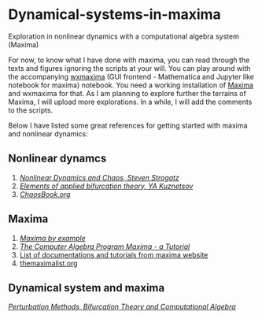 # Dynamical-systems-in-maxima
Exploration in nonlinear dynamics with a computational algebra system (Maxima)

For now, to know what I have done with maxima, you can read through the texts and figures ignoring the scripts at your will. You can play around with the accompanying [wxmaxima](http://wxmaxima-developers.github.io/wxmaxima/) (GUI frontend - Mathematica and Jupyter like notebook for maxima) notebook. You need a working installation of [Maxima](http://maxima.sourceforge.net/) and wxmaxima for that. As I am planning to explore further the terrains of Maxima, I will upload more explorations. In a while, I will add the comments to the scripts.

Below I have listed some great references for getting started with maxima and nonlinear dynamics:

## Nonlinear dynamcs
1. [*Nonlinear Dynamics and Chaos, Steven Strogatz*](https://www.youtube.com/watch?v=ycJEoqmQvwg)
2. [*Elements of applied bifurcation theory, YA Kuznetsov*](https://www.google.com/url?sa=t&rct=j&q=&esrc=s&source=web&cd=2&cad=rja&uact=8&ved=2ahUKEwjaiI6q4PjmAhXAQkEAHYaiCkEQFjABegQIBRAC&url=https%3A%2F%2Fwwwf.imperial.ac.uk%2F~dturaev%2Fkuznetsov.pdf&usg=AOvVaw1xXcIzbKCBO8yfINFQf8ku)
3. [*ChaosBook.org*](http://chaosbook.org/)

## Maxima
1. [*Maxima by example*](http://web.csulb.edu/~woollett/)
2. [*The Computer Algebra Program Maxima - a Tutorial*](http://maxima.sourceforge.net/docs/tutorial/en/gaertner-tutorial-revision/Contents.htm)
3. [List of documentations and tutorials from maxima website](http://maxima.sourceforge.net/documentation.html)
4. [themaximalist.org](https://themaximalist.org/)

## Dynamical system and maxima
[*Perturbation Methods, Bifurcation Theory and Computational Algebra*](https://www.springer.com/gp/book/9780387965895)
